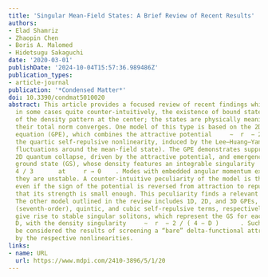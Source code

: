 ```yaml
---
title: 'Singular Mean-Field States: A Brief Review of Recent Results'
authors:
- Elad Shamriz
- Zhaopin Chen
- Boris A. Malomed
- Hidetsugu Sakaguchi
date: '2020-03-01'
publishDate: '2024-10-04T15:57:36.989486Z'
publication_types:
- article-journal
publication: '*Condensed Matter*'
doi: 10.3390/condmat5010020
abstract: This article provides a focused review of recent findings which demonstrate,
  in some cases quite counter-intuitively, the existence of bound states with a singularity
  of the density pattern at the center; the states are physically meaningful because
  their total norm converges. One model of this type is based on the 2D Gross–Pitaevskii
  equation (GPE), which combines the attractive potential     ∼  r  − 2       and
  the quartic self-repulsive nonlinearity, induced by the Lee–Huang–Yang effect (quantum
  fluctuations around the mean-field state). The GPE demonstrates suppression of the
  2D quantum collapse, driven by the attractive potential, and emergence of a stable
  ground state (GS), whose density features an integrable singularity     ∼  r  −
  4 / 3       at     r → 0    . Modes with embedded angular momentum exist too, but
  they are unstable. A counter-intuitive peculiarity of the model is that the GS exists
  even if the sign of the potential is reversed from attraction to repulsion, provided
  that its strength is small enough. This peculiarity finds a relevant explanation.
  The other model outlined in the review includes 1D, 2D, and 3D GPEs, with the septimal
  (seventh-order), quintic, and cubic self-repulsive terms, respectively. These equations
  give rise to stable singular solitons, which represent the GS for each dimension
  D, with the density singularity     ∼  r  − 2 / ( 4 − D )      . Such states may
  be considered the results of screening a “bare” delta-functional attractive potential
  by the respective nonlinearities.
links:
- name: URL
  url: https://www.mdpi.com/2410-3896/5/1/20
---
```

